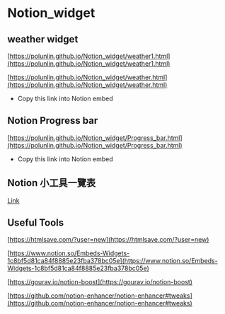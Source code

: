 # Notion_widget

## **weather widget**


[https://polunlin.github.io/Notion_widget/weather1.html](https://polunlin.github.io/Notion_widget/weather1.html)

[https://polunlin.github.io/Notion_widget/weather.html](https://polunlin.github.io/Notion_widget/weather.html)

- Copy this link into Notion embed

## Notion Progress bar


[https://polunlin.github.io/Notion_widget/Progress_bar.html](https://polunlin.github.io/Notion_widget/Progress_bar.html)

- Copy this link into Notion embed

## **Notion 小工具一覽表**


[Link](https://www.notion.so/Notion-bb84b7f780bf4e6eb0e7ac029220a765)

## Useful Tools


[https://htmlsave.com/?user=new](https://htmlsave.com/?user=new)

[https://www.notion.so/Embeds-Widgets-1c8bf5d81ca84f8885e23fba378bc05e](https://www.notion.so/Embeds-Widgets-1c8bf5d81ca84f8885e23fba378bc05e)

[https://gourav.io/notion-boost](https://gourav.io/notion-boost)

[https://github.com/notion-enhancer/notion-enhancer#tweaks](https://github.com/notion-enhancer/notion-enhancer#tweaks)
